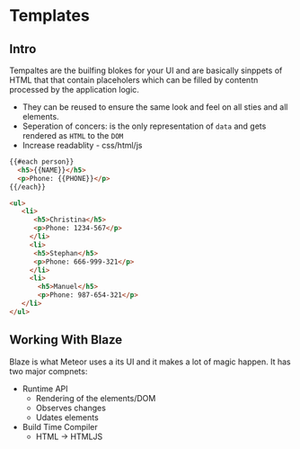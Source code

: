 Templates
========

Intro
-----
Tempaltes are the builfing blokes for your UI and are basically sinppets of HTML that that contain placeholers which can be filled by contentn processed by the application logic.
+ They can be reused to ensure the same look and feel on all sties and all elements.
+ Seperation of concers: is the only representation of `data` and gets rendered as `HTML` to the `DOM`
+ Increase readablity - css/html/js

```html
{{#each person}}
  <h5>{{NAME}}</h5> 
  <p>Phone: {{PHONE}}</p>
{{/each}}
````

```html
<ul> 
   <li> 
      <h5>Christina</h5> 
      <p>Phone: 1234-567</p> 
     </li> 
     <li> 
      <h5>Stephan</h5> 
      <p>Phone: 666-999-321</p> 
     </li> 
     <li> 
       <h5>Manuel</h5> 
       <p>Phone: 987-654-321</p> 
   </li> 
</ul> 
````

Working With Blaze
------------------
Blaze is what Meteor uses a its UI and it makes a lot of magic happen. It has two major compnets:
+ Runtime API
  * Rendering of the elements/DOM
  * Observes changes
  * Udates elements
+ Build Time Compiler
  * HTML -> HTMLJS  


